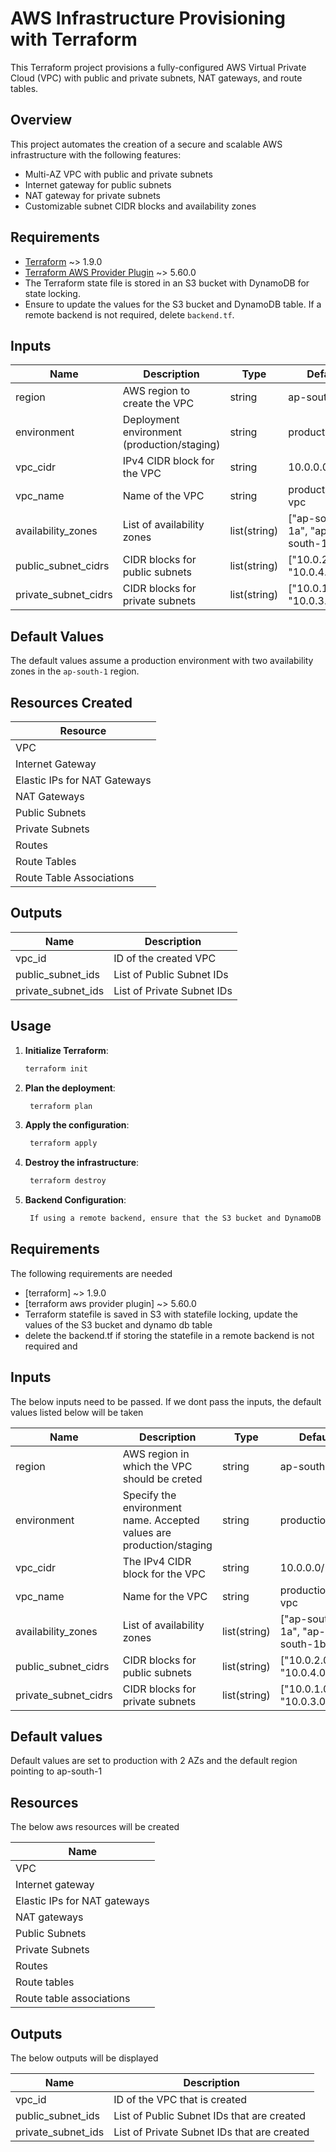 # AWS Infrastructure Provisioning with Terraform

This Terraform project provisions a fully-configured AWS Virtual Private Cloud (VPC) with public and private subnets, NAT gateways, and route tables.

## Overview
This project automates the creation of a secure and scalable AWS infrastructure with the following features:
- Multi-AZ VPC with public and private subnets
- Internet gateway for public subnets
- NAT gateway for private subnets
- Customizable subnet CIDR blocks and availability zones

## Requirements
- [Terraform](https://www.terraform.io/downloads.html) ~> 1.9.0
- [Terraform AWS Provider Plugin](https://registry.terraform.io/providers/hashicorp/aws/latest/docs) ~> 5.60.0
- The Terraform state file is stored in an S3 bucket with DynamoDB for state locking.
- Ensure to update the values for the S3 bucket and DynamoDB table. If a remote backend is not required, delete `backend.tf`.

## Inputs
| Name | Description | Type | Default | Required |
|------|-------------|------|---------|----------|
| region | AWS region to create the VPC | string | ap-south-1 | yes |
| environment | Deployment environment (production/staging) | string | production | yes |
| vpc_cidr | IPv4 CIDR block for the VPC | string | 10.0.0.0/16 | yes |
| vpc_name | Name of the VPC | string | production-vpc | yes |
| availability_zones | List of availability zones | list(string) | ["ap-south-1a", "ap-south-1b"] | yes |
| public_subnet_cidrs | CIDR blocks for public subnets | list(string) | ["10.0.2.0/24", "10.0.4.0/24"] | yes |
| private_subnet_cidrs | CIDR blocks for private subnets | list(string) | ["10.0.1.0/24", "10.0.3.0/24"] | yes |

## Default Values
The default values assume a production environment with two availability zones in the `ap-south-1` region.

## Resources Created
| Resource |
|----------|
| VPC |
| Internet Gateway |
| Elastic IPs for NAT Gateways |
| NAT Gateways |
| Public Subnets |
| Private Subnets |
| Routes |
| Route Tables |
| Route Table Associations |

## Outputs
| Name | Description |
|------|-------------|
| vpc_id | ID of the created VPC |
| public_subnet_ids | List of Public Subnet IDs |
| private_subnet_ids | List of Private Subnet IDs |

## Usage
1. **Initialize Terraform**:
   ```bash
   terraform init
    ```

2. **Plan the deployment**:
   ```bash
    terraform plan
    ```

3. **Apply the configuration**:
   ```bash
    terraform apply
    ```

4. **Destroy the infrastructure**:
   ```bash
    terraform destroy
    ```

5. **Backend Configuration**:
   ```bash
    If using a remote backend, ensure that the S3 bucket and DynamoDB table are properly configured in the backend.tf file. If not required, delete backend.tf.
    ```


## Requirements

The following requirements are needed
- [terraform] ~> 1.9.0
- [terraform aws provider plugin] ~> 5.60.0
- Terraform statefile is saved in S3 with statefile locking, update the values of the S3 bucket and dynamo db table
- delete the backend.tf if storing the statefile in a remote backend is not required and 

## Inputs 

The below inputs need to be passed. If we dont pass the inputs, the default values listed below will be taken

| Name | Description | Type | Default | Required |
|------|-------------|------|---------|--------|
| region | AWS region in which the VPC should be creted | string | ap-south-1 | yes |
| environment | Specify the environment name. Accepted values are production/staging | string | production | yes |
| vpc_cidr | The IPv4 CIDR block for the VPC | string | 10.0.0.0/16 | yes |
| vpc_name | Name for the VPC | string | production-vpc | yes |
| availability_zones | List of availability zones | list(string) | ["ap-south-1a", "ap-south-1b"] | yes |
| public_subnet_cidrs | CIDR blocks for public subnets | list(string) | ["10.0.2.0/24", "10.0.4.0/24"] | yes |
| private_subnet_cidrs | CIDR blocks for private subnets | list(string) | ["10.0.1.0/24", "10.0.3.0/24"] | yes |

## Default values

Default values are set to production with 2 AZs and the default region pointing to ap-south-1

## Resources

The below aws resources will be created

| Name |
|------|
| VPC |
| Internet gateway |
| Elastic IPs for NAT gateways |
| NAT gateways |
| Public Subnets |
| Private Subnets |
| Routes |
| Route tables |
| Route table associations |


## Outputs

The below outputs will be displayed

| Name | Description |
|------|-------------|
| vpc_id | ID of the VPC that is created |
| public_subnet_ids | List of Public Subnet IDs that are created |
| private_subnet_ids | List of Private Subnet IDs that are created |

